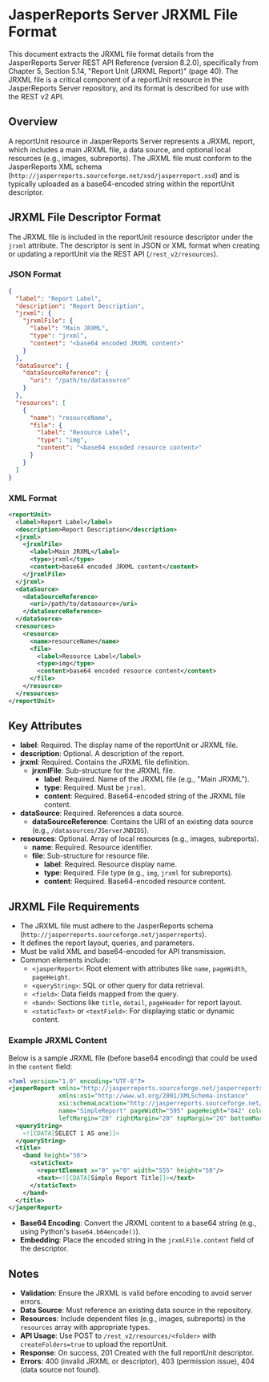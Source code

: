 # JasperReports Server JRXML File Format

This document extracts the JRXML file format details from the JasperReports Server REST API Reference (version 8.2.0), specifically from Chapter 5, Section 5.14, "Report Unit (JRXML Report)" (page 40). The JRXML file is a critical component of a reportUnit resource in the JasperReports Server repository, and its format is described for use with the REST v2 API.

## Overview
A reportUnit resource in JasperReports Server represents a JRXML report, which includes a main JRXML file, a data source, and optional local resources (e.g., images, subreports). The JRXML file must conform to the JasperReports XML schema (`http://jasperreports.sourceforge.net/xsd/jasperreport.xsd`) and is typically uploaded as a base64-encoded string within the reportUnit descriptor.

## JRXML File Descriptor Format
The JRXML file is included in the reportUnit resource descriptor under the `jrxml` attribute. The descriptor is sent in JSON or XML format when creating or updating a reportUnit via the REST API (`/rest_v2/resources`).

### JSON Format
```json
{
  "label": "Report Label",
  "description": "Report Description",
  "jrxml": {
    "jrxmlFile": {
      "label": "Main JRXML",
      "type": "jrxml",
      "content": "<base64 encoded JRXML content>"
    }
  },
  "dataSource": {
    "dataSourceReference": {
      "uri": "/path/to/datasource"
    }
  },
  "resources": [
    {
      "name": "resourceName",
      "file": {
        "label": "Resource Label",
        "type": "img",
        "content": "<base64 encoded resource content>"
      }
    }
  ]
}
```

### XML Format
```xml
<reportUnit>
  <label>Report Label</label>
  <description>Report Description</description>
  <jrxml>
    <jrxmlFile>
      <label>Main JRXML</label>
      <type>jrxml</type>
      <content>base64 encoded JRXML content</content>
    </jrxmlFile>
  </jrxml>
  <dataSource>
    <dataSourceReference>
      <uri>/path/to/datasource</uri>
    </dataSourceReference>
  </dataSource>
  <resources>
    <resource>
      <name>resourceName</name>
      <file>
        <label>Resource Label</label>
        <type>img</type>
        <content>base64 encoded resource content</content>
      </file>
    </resource>
  </resources>
</reportUnit>
```

## Key Attributes
- **label**: Required. The display name of the reportUnit or JRXML file.
- **description**: Optional. A description of the report.
- **jrxml**: Required. Contains the JRXML file definition.
  - **jrxmlFile**: Sub-structure for the JRXML file.
    - **label**: Required. Name of the JRXML file (e.g., "Main JRXML").
    - **type**: Required. Must be `jrxml`.
    - **content**: Required. Base64-encoded string of the JRXML file content.
- **dataSource**: Required. References a data source.
  - **dataSourceReference**: Contains the URI of an existing data source (e.g., `/datasources/JServerJNDIDS`).
- **resources**: Optional. Array of local resources (e.g., images, subreports).
  - **name**: Required. Resource identifier.
  - **file**: Sub-structure for resource file.
    - **label**: Required. Resource display name.
    - **type**: Required. File type (e.g., `img`, `jrxml` for subreports).
    - **content**: Required. Base64-encoded resource content.

## JRXML File Requirements
- The JRXML file must adhere to the JasperReports schema (`http://jasperreports.sourceforge.net/jasperreports`).
- It defines the report layout, queries, and parameters.
- Must be valid XML and base64-encoded for API transmission.
- Common elements include:
  - `<jasperReport>`: Root element with attributes like `name`, `pageWidth`, `pageHeight`.
  - `<queryString>`: SQL or other query for data retrieval.
  - `<field>`: Data fields mapped from the query.
  - `<band>`: Sections like `title`, `detail`, `pageHeader` for report layout.
  - `<staticText>` or `<textField>`: For displaying static or dynamic content.

### Example JRXML Content
Below is a sample JRXML file (before base64 encoding) that could be used in the `content` field:

```xml
<?xml version="1.0" encoding="UTF-8"?>
<jasperReport xmlns="http://jasperreports.sourceforge.net/jasperreports" 
              xmlns:xsi="http://www.w3.org/2001/XMLSchema-instance" 
              xsi:schemaLocation="http://jasperreports.sourceforge.net/jasperreports http://jasperreports.sourceforge.net/xsd/jasperreport.xsd" 
              name="SimpleReport" pageWidth="595" pageHeight="842" columnWidth="555" 
              leftMargin="20" rightMargin="20" topMargin="20" bottomMargin="20">
  <queryString>
    <![CDATA[SELECT 1 AS one]]>
  </queryString>
  <title>
    <band height="50">
      <staticText>
        <reportElement x="0" y="0" width="555" height="50"/>
        <text><![CDATA[Simple Report Title]]></text>
      </staticText>
    </band>
  </title>
</jasperReport>
```

- **Base64 Encoding**: Convert the JRXML content to a base64 string (e.g., using Python's `base64.b64encode()`).
- **Embedding**: Place the encoded string in the `jrxmlFile.content` field of the descriptor.

## Notes
- **Validation**: Ensure the JRXML is valid before encoding to avoid server errors.
- **Data Source**: Must reference an existing data source in the repository.
- **Resources**: Include dependent files (e.g., images, subreports) in the `resources` array with appropriate types.
- **API Usage**: Use POST to `/rest_v2/resources/<folder>` with `createFolders=true` to upload the reportUnit.
- **Response**: On success, 201 Created with the full reportUnit descriptor.
- **Errors**: 400 (invalid JRXML or descriptor), 403 (permission issue), 404 (data source not found).
